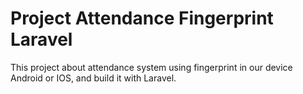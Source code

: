 # Project Attendance Fingerprint Laravel #

This project about attendance system using fingerprint in our device Android or IOS, and build it with Laravel.